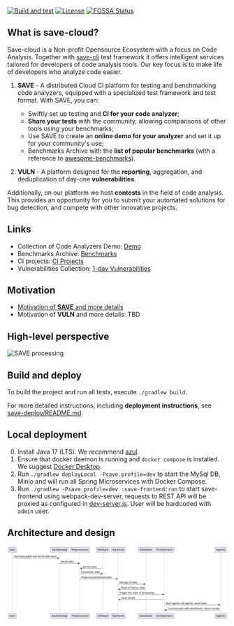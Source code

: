 [![Build and test](https://github.com/saveourtool/save-cloud/actions/workflows/build_and_test.yml/badge.svg?branch=master)](https://github.com/saveourtool/save-cloud/actions/workflows/build_and_test.yml?query=branch%3Amaster)
[![License](https://img.shields.io/github/license/saveourtool/save-cloud)](https://github.com/saveourtool/save-cloud/blob/master/LICENSE)
[![FOSSA Status](https://app.fossa.com/api/projects/git%2Bgithub.com%2Fsaveourtool%2Fsave-cloud.svg?type=shield)](https://app.fossa.com/projects/git%2Bgithub.com%2Fsaveourtool%2Fsave-cloud?ref=badge_shield)

## What is save-cloud?
Save-cloud is a Non-profit Opensource Ecosystem with a focus on Code Analysis. 
Together with [save-cli](https://github.com/saveourtool/save-cli) test framework it offers intelligent services tailored for developers of code analysis tools. 
Our key focus is to make life of developers who analyze code easier. 

1. **SAVE** - A distributed Cloud CI platform for testing and benchmarking code analyzers, equipped with a specialized test framework and test format. With SAVE, you can:
    - Swiftly set up testing and **CI for your code analyzer**;
    - **Share your tests** with the community, allowing comparisons of other tools using your benchmarks;
    - Use SAVE to create an **online demo for your analyzer** and set it up for your community's use;
    - Benchmarks Archive with the **list of popular benchmarks** (with a reference to [awesome-benchmarks](https://github.com/saveourtool/awesome-benchmarks)).

2. **VULN** - A platform designed for the **reporting**, aggregation, and deduplication of day-one **vulnerabilities**.

Additionally, on our platform we host **contests** in the field of code analysis. 
This provides an opportunity for you to submit your automated solutions for bug detection, and compete with other innovative projects.

## Links
- Collection of Code Analyzers Demo: [Demo](https://saveourtool.com/demo)
- Benchmarks Archive: [Benchmarks](https://saveourtool.com/awesome-benchmarks)
- CI projects: [CI Projects](https://saveourtool.com/projects)
- Vulnerabilities Collection: [1-day Vulnerabilities](https://saveourtool.com/vuln/list)

## Motivation
- [Motivation of **SAVE** and more details](info/SaveMotivation.md)
- Motivation of **VULN** and more details: TBD

## High-level perspective
![SAVE processing](https://user-images.githubusercontent.com/58667063/146387903-24ba9c91-a2a3-45e7-a07a-cb7bc388e4aa.jpg)

## Build and deploy
To build the project and run all tests, execute `./gradlew build`. 

For more detailed instructions, including **deployment instructions**, see [save-deploy/README.md](save-deploy/README.md).

## Local deployment
0. Install Java 17 (LTS). We recommend [azul](https://www.azul.com/downloads/#downloads-table-zulu).
1. Ensure that docker daemon is running and `docker compose` is installed. We suggest [Docker Desktop](https://www.docker.com/products/docker-desktop/).
2. Run `./gradlew deployLocal -Psave.profile=dev` to start the MySql DB, Minio and will run all Spring Microservices with Docker Compose.
3. Run `./gradlew -Psave.profile=dev :save-frontend:run` to start save-frontend using webpack-dev-server, requests to REST API will be
  proxied as configured in [dev-server.js](../save-frontend/webpack.config.d/dev-server.js). User will be hardcoded with `admin` user. 

## Architecture and design
<img src="/info/img/save-diagram.png" width="512px"/>
